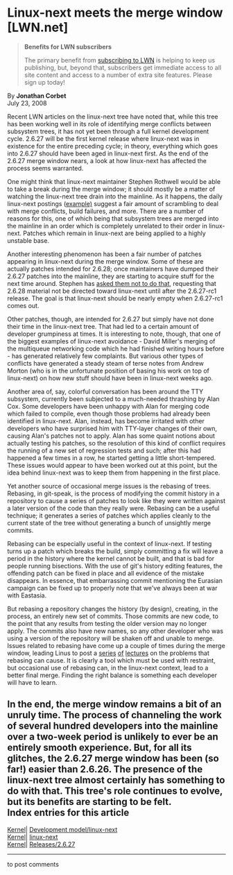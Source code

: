 # Linux-next meets the merge window [LWN.net]

> **Benefits for LWN subscribers**
> 
> The primary benefit from [subscribing to LWN](/Promo/nst-nag5/subscribe) is helping to keep us publishing, but, beyond that, subscribers get immediate access to all site content and access to a number of extra site features. Please sign up today! 

By **Jonathan Corbet**  
July 23, 2008 

Recent LWN articles on the linux-next tree have noted that, while this tree has been working well in its role of identifying merge conflicts between subsystem trees, it has not yet been through a full kernel development cycle. 2.6.27 will be the first kernel release where linux-next was in existence for the entire preceding cycle; in theory, everything which goes into 2.6.27 should have been aged in linux-next first. As the end of the 2.6.27 merge window nears, a look at how linux-next has affected the process seems warranted. 

One might think that linux-next maintainer Stephen Rothwell would be able to take a break during the merge window; it should mostly be a matter of watching the linux-next tree drain into the mainline. As it happens, the daily linux-next postings ([example)](/Articles/291294/) suggest a fair amount of scrambling to deal with merge conflicts, build failures, and more. There are a number of reasons for this, one of which being that subsystem trees are merged into the mainline in an order which is completely unrelated to their order in linux-next. Patches which remain in linux-next are being applied to a highly unstable base. 

Another interesting phenomenon has been a fair number of patches appearing in linux-next during the merge window. Some of these are actually patches intended for 2.6.28; once maintainers have dumped their 2.6.27 patches into the mainline, they are starting to acquire stuff for the next time around. Stephen has [asked them not to do that](/Articles/291295/), requesting that 2.6.28 material not be directed toward linux-next until after the 2.6.27-rc1 release. The goal is that linux-next should be nearly empty when 2.6.27-rc1 comes out. 

Other patches, though, are intended for 2.6.27 but simply have not done their time in the linux-next tree. That had led to a certain amount of developer grumpiness at times. It is interesting to note, though, that one of the biggest examples of linux-next avoidance - David Miller's merging of the multiqueue networking code which he had finished writing hours before - has generated relatively few complaints. But various other types of conflicts have generated a steady steam of terse notes from Andrew Morton (who is in the unfortunate position of basing his work on top of linux-next) on how new stuff should have been in linux-next weeks ago. 

Another area of, say, colorful conversation has been around the TTY subsystem, currently been subjected to a much-needed thrashing by Alan Cox. Some developers have been unhappy with Alan for merging code which failed to compile, even though those problems had already been identified in linux-next. Alan, instead, has become irritated with other developers who have surprised him with TTY-layer changes of their own, causing Alan's patches not to apply. Alan has some quaint notions about actually testing his patches, so the resolution of this kind of conflict requires the running of a new set of regression tests and such; after this had happened a few times in a row, he started getting a little short-tempered. These issues would appear to have been worked out at this point, but the idea behind linux-next was to keep them from happening in the first place. 

Yet another source of occasional merge issues is the rebasing of trees. Rebasing, in git-speak, is the process of modifying the commit history in a repository to cause a series of patches to look like they were written against a later version of the code than they really were. Rebasing can be a useful technique; it generates a series of patches which applies cleanly to the current state of the tree without generating a bunch of unsightly merge commits. 

Rebasing can be especially useful in the context of linux-next. If testing turns up a patch which breaks the build, simply committing a fix will leave a period in the history where the kernel cannot be built, and that is bad for people running bisections. With the use of git's history editing features, the offending patch can be fixed in place and all evidence of the mistake disappears. In essence, that embarrassing commit mentioning the Eurasian campaign can be fixed up to properly note that we've always been at war with Eastasia. 

But rebasing a repository changes the history (by design), creating, in the process, an entirely new set of commits. Those commits are new code, to the point that any results from testing the older version may no longer apply. The commits also have new names, so any other developer who was using a version of the repository will be shaken off and unable to merge. Issues related to rebasing have come up a couple of times during the merge window, leading Linus to post a [series](/Articles/291302/) [of](/Articles/291303/) [lectures](/Articles/291304/) on the problems that rebasing can cause. It is clearly a tool which must be used with restraint, but occasional use of rebasing can, in the linux-next context, lead to a better final merge. Finding the right balance is something each developer will have to learn. 

In the end, the merge window remains a bit of an unruly time. The process of channeling the work of several hundred developers into the mainline over a two-week period is unlikely to ever be an entirely smooth experience. But, for all its glitches, the 2.6.27 merge window has been (so far!) easier than 2.6.26. The presence of the linux-next tree almost certainly has something to do with that. This tree's role continues to evolve, but its benefits are starting to be felt.  
Index entries for this article  
---  
[Kernel](/Kernel/Index)| [Development model/linux-next](/Kernel/Index#Development_model-linux-next)  
[Kernel](/Kernel/Index)| [linux-next](/Kernel/Index#linux-next)  
[Kernel](/Kernel/Index)| [Releases/2.6.27](/Kernel/Index#Releases-2.6.27)  
  


* * *

to post comments 
